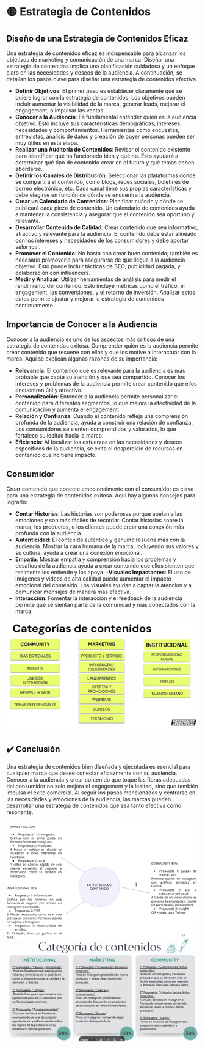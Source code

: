 # 🟡 Estrategia de Contenidos

## Diseño de una Estrategia de Contenidos Eficaz
Una estrategia de contenidos eficaz es indispensable para alcanzar los objetivos de marketing y comunicación de una marca. Diseñar una estrategia de contenidos implica una planificación cuidadosa y un enfoque claro en las necesidades y deseos de la audiencia. A continuación, se detallan los pasos clave para diseñar una estrategia de contenidos efectiva.

- **Definir Objetivos**: El primer paso es establecer claramente qué se quiere lograr con la estrategia de contenidos. Los objetivos pueden incluir aumentar la visibilidad de la marca, generar leads, mejorar el engagement, o impulsar las ventas.
- **Conocer a la Audiencia**: Es fundamental entender quién es la audiencia objetivo. Esto incluye sus características demográficas, intereses, necesidades y comportamientos. Herramientas como encuestas, entrevistas, análisis de datos y creación de buyer personas pueden ser muy útiles en esta etapa.
- **Realizar una Auditoría de Contenidos**: Revisar el contenido existente para identificar qué ha funcionado bien y qué no. Esto ayudará a determinar qué tipo de contenido crear en el futuro y qué temas deben abordarse.
- **Definir los Canales de Distribución**: Seleccionar las plataformas donde se compartirá el contenido, como blogs, redes sociales, boletines de correo electrónico, etc. Cada canal tiene sus propias características y debe elegirse en función de dónde se encuentra la audiencia.
- **Crear un Calendario de Contenidos**: Planificar cuándo y dónde se publicará cada pieza de contenido. Un calendario de contenidos ayuda a mantener la consistencia y asegurar que el contenido sea oportuno y relevante.
- **Desarrollar Contenido de Calidad**: Crear contenido que sea informativo, atractivo y relevante para la audiencia. El contenido debe estar alineado con los intereses y necesidades de los consumidores y debe aportar valor real.
- **Promover el Contenido**: No basta con crear buen contenido; también es necesario promoverlo para asegurarse de que llegue a la audiencia objetivo. Esto puede incluir tácticas de SEO, publicidad pagada, y colaboración con influencers.
- **Medir y Analizar**: Utilizar herramientas de análisis para medir el rendimiento del contenido. Esto incluye métricas como el tráfico, el engagement, las conversiones, y el retorno de inversión. Analizar estos datos permite ajustar y mejorar la estrategia de contenidos continuamente.

## Importancia de Conocer a la Audiencia
Conocer a la audiencia es uno de los aspectos más críticos de una estrategia de contenidos exitosa. Comprender quién es la audiencia permite crear contenido que resuene con ellos y que los motive a interactuar con la marca. Aquí se explican algunas razones de su importancia:
- **Relevancia**: El contenido que es relevante para la audiencia es más probable que capte su atención y que sea compartido. Conocer los intereses y problemas de la audiencia permite crear contenido que ellos encuentran útil y atractivo.
- **Personalización**: Entender a la audiencia permite personalizar el contenido para diferentes segmentos, lo que mejora la efectividad de la comunicación y aumenta el engagement.
- **Relación y Confianza**: Cuando el contenido refleja una comprensión profunda de la audiencia, ayuda a construir una relación de confianza. Los consumidores se sienten comprendidos y valorados, lo que fortalece su lealtad hacia la marca.
- **Eficiencia**: Al focalizar los esfuerzos en las necesidades y deseos específicos de la audiencia, se evita el desperdicio de recursos en contenido que no tiene impacto.

## Consumidor
Crear contenido que conecte emocionalmente con el consumidor es clave para una estrategia de contenidos exitosa. Aquí hay algunos consejos para lograrlo:
- **Contar Historias**: Las historias son poderosas porque apelan a las emociones y son más fáciles de recordar. Contar historias sobre la marca, los productos, o los clientes puede crear una conexión más profunda con la audiencia.
- **Autenticidad**: El contenido auténtico y genuino resuena más con la audiencia. Mostrar la cara humana de la marca, incluyendo sus valores y su cultura, ayuda a crear una conexión emocional.
- **Empatía**: Mostrar empatía y comprensión hacia los problemas y desafíos de la audiencia ayuda a crear contenido que ellos sienten que realmente los entiende y los apoya.
-**Visuales Impactantes**: El uso de imágenes y videos de alta calidad puede aumentar el impacto emocional del contenido. Los visuales ayudan a captar la atención y a comunicar mensajes de manera más efectiva.
- **Interacción**: Fomentar la interacción y el feedback de la audiencia permite que se sientan parte de la comunidad y más conectados con la marca.

![alt text](image-3.png)

## ✔️ Conclusión
Una estrategia de contenidos bien diseñada y ejecutada es esencial para cualquier marca que desee conectar eficazmente con su audiencia. Conocer a la audiencia y crear contenido que toque las fibras adecuadas del consumidor no solo mejora el engagement y la lealtad, sino que también impulsa el éxito comercial. Al seguir los pasos mencionados y centrarse en las necesidades y emociones de la audiencia, las marcas pueden desarrollar una estrategia de contenidos que sea tanto efectiva como resonante.

![alt text](image-4.png)
![alt text](image-5.png)
